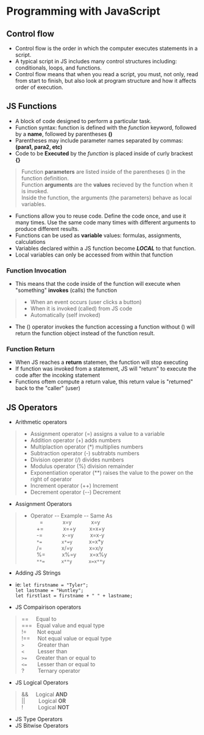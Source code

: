 # Programming with JavaScript

## Control flow  

- Control flow is the order in which the computer executes statements in a script.  
- A typical script in JS includes many control structures including: conditionals, loops, and functions.  
- Control flow means that when you read a script, you must, not only, read from start to finish, but also look at program structure and how it affects order of execution.  

## JS Functions  

- A block of code designed to perform a particular task.  
- Function syntax: function is defined with the *function* keyword, followed by a **name**, followed by parentheses **()**  
- Parentheses may include parameter names separated by commas: **(para1, para2, etc)**  
- Code to be **Executed** by the *function* is placed inside of curly brackest **{}**  

> Function **parameters** are listed inside of the parentheses () in the function definition.  
> Function **arguments** are the **values** recieved by the function when it is invoked.  
> Inside the function, the arguments (the parameters) behave as local variables.  

- Functions allow you to reuse code. Define the code once, and use it many times. Use the same code many times with different arguments to produce different results.  
- Functions can be used as **variable** values: formulas, assignments, calculations 
- Variables declared within a JS function become ***LOCAL*** to that function.  
- Local variables can only be accessed from within that function 

### Function Invocation  

- This means that the code inside of the function will execute when "something" **invokes** (calls) the function  

> - When an event occurs (user clicks a button)  
> - When it is invoked (called) from JS code  
> - Automatically (self invoked)

- The () operator invokes the function accessing a function without () will return the function object instead of the function result.  

### Function Return  

- When JS reaches a **return** statemen, the function will stop executing  
- If function was invoked from a statement, JS will "return" to execute the code after the incoking statement  
- Functions oftem compute a return value, this return value is "returned" back to the "caller" (user)  

## JS Operators  

- Arithmetic operators  

> - Assignment operator (=) assigns a value to a variable  
> - Addition operator (+) adds numbers  
> - Multiplaction operator (*) multiplies numbers  
> - Subtraction operator (-) subtrabts numbers  
> - Division operator (/) divides numbers  
> - Modulus operator (%) division remainder  
> - Exponentiation operator (**) raises the value to the power on the right of operator  
> - Increment operator (++) Increment  
> - Decrement operator (--) Decrement  

- Assignment Operators  

> - Operator -- Example -- Same As  
> &nbsp; &nbsp; &nbsp; = &nbsp; &nbsp; &nbsp; &nbsp; &nbsp; &nbsp; x=y &nbsp; &nbsp; &nbsp; &nbsp; &nbsp; &nbsp; x=y  
> &nbsp; &nbsp; += &nbsp; &nbsp; &nbsp; &nbsp; &nbsp; &nbsp; x=+y &nbsp; &nbsp; &nbsp; &nbsp; x=x+y  
> &nbsp; &nbsp; -= &nbsp; &nbsp; &nbsp; &nbsp; &nbsp; &nbsp; x-=y &nbsp; &nbsp; &nbsp; &nbsp;  &nbsp; x=x-y  
> &nbsp; &nbsp; `*=` &nbsp; &nbsp; &nbsp; &nbsp; &nbsp; &nbsp; `x*=y` &nbsp; &nbsp; &nbsp; &nbsp; &nbsp; x=x*y  
> &nbsp; &nbsp; /= &nbsp; &nbsp; &nbsp; &nbsp; &nbsp; &nbsp; x/=y &nbsp; &nbsp; &nbsp; &nbsp; &nbsp; x=x/y  
> &nbsp; &nbsp; %=  &nbsp; &nbsp; &nbsp; &nbsp; &nbsp; x%=y &nbsp; &nbsp; &nbsp; &nbsp; x=x%y  
> &nbsp; &nbsp; `**=` &nbsp; &nbsp; &nbsp; &nbsp; &nbsp; `x**y` &nbsp; &nbsp; &nbsp; &nbsp; &nbsp; `x=x**y`  

- Adding JS Strings  
- ie: `let firstname = "Tyler";`  
`let lastname = "Huntley";`  
`let firstlast = firstname + " " + lastname;`  

- JS Compairison operators  

> == &nbsp; &nbsp; Equal to  
> === &nbsp; Equal value and equal type  
> !=  &nbsp; &nbsp; &nbsp; Not equal  
> !== &nbsp; &nbsp; Not equal value or equal type  
> `>` &nbsp;  &nbsp; &nbsp; &nbsp; Greater than  
> `<` &nbsp; &nbsp; &nbsp; &nbsp; Lesser than  
> `>=` &nbsp; &nbsp; &nbsp;Greater than or equal to  
> `<=` &nbsp; &nbsp; &nbsp; Lesser than or equal to  
> ?  &nbsp; &nbsp; &nbsp; &nbsp; Ternary operator  

- JS Logical Operators  

> &&  &nbsp; &nbsp; Logical **AND**  
> || &nbsp; &nbsp; &nbsp; &nbsp; Logical **OR**  
> ! &nbsp; &nbsp; &nbsp; &nbsp; &nbsp;Logical **NOT**  

- JS Type Operators
- JS Bitwise Operators  
